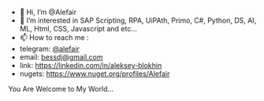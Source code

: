 - 👋 Hi, I’m @Alefair
- 👀 I’m interested in SAP Scripting, RPA, UiPAth, Primo, C#, Python, DS, AI, ML, Html, CSS, Javascript and etc...
- 📫 How to reach me :
- telegram: [@alefair](https://t.me/alefair)
- email:    bessdj@gmail.com
- link:     https://linkedin.com/in/aleksey-blokhin
- nugets:   https://www.nuget.org/profiles/Alefair

You Are Welcome to My World...

<!---
Alefair/Alefair is a ✨ special ✨ repository because its `README.md` (this file) appears on your GitHub profile.
You can click the Preview link to take a look at your changes.
--->
